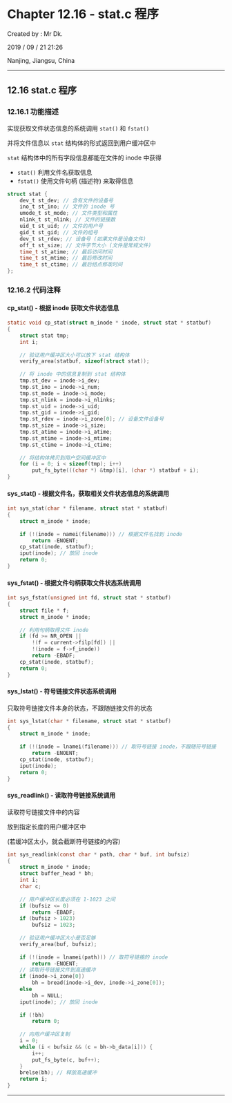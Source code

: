 # Chapter 12.16 - stat.c 程序

Created by : Mr Dk.

2019 / 09 / 21 21:26

Nanjing, Jiangsu, China

---

## 12.16 stat.c 程序

### 12.16.1 功能描述

实现获取文件状态信息的系统调用 `stat()` 和 `fstat()`

并将文件信息以 `stat` 结构体的形式返回到用户缓冲区中

`stat` 结构体中的所有字段信息都能在文件的 inode 中获得

* `stat()` 利用文件名获取信息
* `fstat()` 使用文件句柄 (描述符) 来取得信息

```c
struct stat {
    dev_t st_dev; // 含有文件的设备号
    ino_t st_ino; // 文件的 inode 号
    umode_t st_mode; // 文件类型和属性
    nlink_t st_nlink; // 文件的链接数
    uid_t st_uid; // 文件的用户号
    gid_t st_gid; // 文件的组号
    dev_t st_rdev; // 设备号 (如果文件是设备文件)
    off_t st_size; // 文件字节大小 (文件是常规文件)
    time_t st_atime; // 最后访问时间
    time_t st_mtime; // 最后修改时间
    time_t st_ctime; // 最后结点修改时间
};
```

### 12.16.2 代码注释

#### cp_stat() - 根据 inode 获取文件状态信息

```c
static void cp_stat(struct m_inode * inode, struct stat * statbuf)
{
    struct stat tmp;
    int i;
    
    // 验证用户缓冲区大小可以放下 stat 结构体
    verify_area(statbuf, sizeof(struct stat));
    
    // 将 inode 中的信息复制到 stat 结构体
    tmp.st_dev = inode->i_dev;
    tmp.st_ino = inode->i_num;
    tmp.st_mode = inode->i_mode;
    tmp.st_nlink = inode->i_nlinks;
    tmp.st_uid = inode->i_uid;
    tmp.st_gid = inode->i_gid;
    tmp.st_rdev = inode->i_zone[0]; // 设备文件设备号
    tmp.st_size = inode->i_size;
    tmp.st_atime = inode->i_atime;
    tmp.st_mtime = inode->i_mtime;
    tmp.st_ctime = inode->i_ctime;
    
    // 将结构体拷贝到用户空间缓冲区中
    for (i = 0; i < sizeof(tmp); i++)
        put_fs_byte(((char *) &tmp)[i], (char *) statbuf + i);
}
```

#### sys_stat() - 根据文件名，获取相关文件状态信息的系统调用

```c
int sys_stat(char * filename, struct stat * statbuf)
{
    struct m_inode * inode;
    
    if (!(inode = namei(filename))) // 根据文件名找到 inode
        return -ENOENT;
    cp_stat(inode, statbuf);
    iput(inode); // 放回 inode
    return 0;
}
```

#### sys_fstat() - 根据文件句柄获取文件状态系统调用

```c
int sys_fstat(unsigned int fd, struct stat * statbuf)
{
    struct file * f;
    struct m_inode * inode;
    
    // 利用句柄取得文件 inode
    if (fd >= NR_OPEN ||
        !(f = current->filp[fd]) ||
        !(inode = f->f_inode))
        return -EBADF;
    cp_stat(inode, statbuf);
    return 0;
}
```

#### sys_lstat() - 符号链接文件状态系统调用

只取符号链接文件本身的状态，不跟随链接文件的状态

```c
int sys_lstat(char * filename, struct stat * statbuf)
{
    struct m_inode * inode;
    
    if (!(inode = lnamei(filename))) // 取符号链接 inode，不跟随符号链接
        return -ENOENT;
    cp_stat(inode, statbuf);
    iput(inode);
    return 0;
}
```

#### sys_readlink() - 读取符号链接系统调用

读取符号链接文件中的内容

放到指定长度的用户缓冲区中

(若缓冲区太小，就会截断符号链接的内容)

```c
int sys_readlink(const char * path, char * buf, int bufsiz)
{
    struct m_inode * inode;
    struct buffer_head * bh;
    int i;
    char c;
    
    // 用户缓冲区长度必须在 1-1023 之间
    if (bufsiz <= 0)
        return -EBADF;
    if (bufsiz > 1023)
        bufsiz = 1023;
    
    // 验证用户缓冲区大小是否足够
    verify_area(buf, bufsiz);
    
    if (!(inode = lnamei(path))) // 取符号链接的 inode
        return -ENOENT;
    // 读取符号链接文件到高速缓冲
    if (inode->i_zone[0])
        bh = bread(inode->i_dev, inode->i_zone[0]);
    else
        bh = NULL;
    iput(inode); // 放回 inode
    
    if (!bh)
        return 0;
    
    // 向用户缓冲区复制
    i = 0;
    while (i < bufsiz && (c = bh->b_data[i])) {
        i++;
        put_fs_byte(c, buf++);
    }
    brelse(bh); // 释放高速缓冲
    return i;
}
```

---

